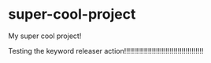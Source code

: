 # super-cool-project
My super cool project!

Testing the keyword releaser action!!!!!!!!!!!!!!!!!!!!!!!!!!!!!!!!!!!!!!!!


